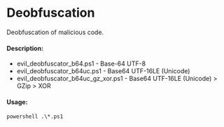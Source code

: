 # Deobfuscation
Deobfuscation of malicious code.

#### Description:

- evil_deobfuscator_b64.ps1 - Base-64 UTF-8
- evil_deobfuscator_b64uc.ps1 - Base64  UTF-16LE (Unicode)
- evil_deobfuscator_b64uc_gz_xor.ps1 - Base64 UTF-16LE (Unicode) > GZip > XOR

#### Usage:

```
powershell .\*.ps1
```
